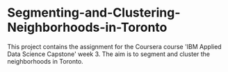 # Segmenting-and-Clustering-Neighborhoods-in-Toronto
This project contains the assignment for the Coursera course 'IBM Applied Data Science Capstone' week 3. The aim is to segment and cluster the neighborhoods in Toronto.
